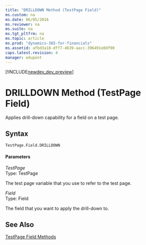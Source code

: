 ```yaml
---
title: "DRILLDOWN Method (TestPage Field)"
ms.custom: na
ms.date: 06/05/2016
ms.reviewer: na
ms.suite: na
ms.tgt_pltfrm: na
ms.topic: article
ms.prod: "dynamics-365-for-financials"
ms.assetid: afbd3a18-dff7-4639-aacc-396491e8df90
caps.latest.revision: 4
manager: edupont
---
```


[!INCLUDE[newdev_dev_preview](../includes/newdev_dev_preview.md)]

# DRILLDOWN Method (TestPage Field)
Applies drill-down capability for a field on a test page.  
  
## Syntax  
  
```  
TestPage.Field.DRILLDOWN  
```  
  
#### Parameters  
 *TestPage*  
 Type: TestPage  
  
 The test page variable that you use to refer to the test page.  
  
 *Field*  
 Type: Field  
  
 The field that you want to apply the drill-down to.  
  
## See Also  
 [TestPage Field Methods](devenv-TestPage-Field-Methods.md)